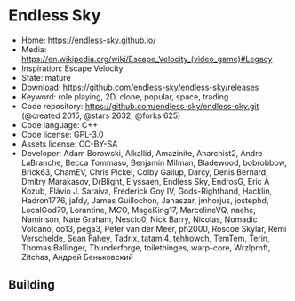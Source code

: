 # Endless Sky

- Home: https://endless-sky.github.io/
- Media: https://en.wikipedia.org/wiki/Escape_Velocity_(video_game)#Legacy
- Inspiration: Escape Velocity
- State: mature
- Download: https://github.com/endless-sky/endless-sky/releases
- Keyword: role playing, 2D, clone, popular, space, trading
- Code repository: https://github.com/endless-sky/endless-sky.git (@created 2015, @stars 2632, @forks 625)
- Code language: C++
- Code license: GPL-3.0
- Assets license: CC-BY-SA
- Developer: Adam Borowski, Alkallid, Amazinite, Anarchist2, Andre LaBranche, Becca Tommaso, Benjamin Milman, Bladewood, bobrobbow, Brick63, ChamEV, Chris Pickel, Colby Gallup, Darcy, Denis Bernard, Dmitry Marakasov, DrBlight, Elyssaen, Endless Sky, EndrosG, Eric A Kozub, Flávio J. Saraiva, Frederick Goy IV, Gods-Righthand, Hacklin, Hadron1776, jafdy, James Guillochon, Janaszar, jmhorjus, jostephd, LocalGod79, Lorantine, M*C*O, MageKing17, MarcelineVQ, naehc, Naminson, Nate Graham, Nescio0, Nick Barry, Nicolas, Nomadic Volcano, oo13, pega3, Peter van der Meer, ph2000, Roscoe Skylar, Rémi Verschelde, Sean Fahey, Tadrix, tatami4, tehhowch, TemTem, Terin, Thomas Ballinger, Thunderforge, toilethinges, warp-core, Wrzlprnft, Zitchas, Андрей Беньковский

## Building
